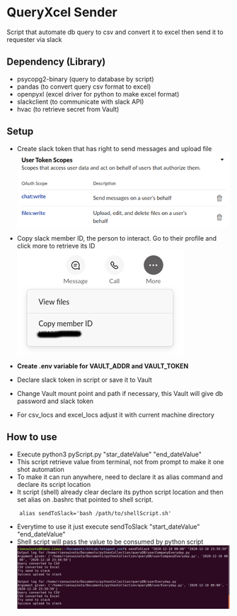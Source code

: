 # QueryXcel Sender

Script that automate db query to csv and convert it to excel then send it to requester via slack

## Dependency (Library)
- psycopg2-binary (query to database by script)
- pandas (to convert query csv format to excel)
- openpyxl (excel driver for python to make excel format)
- slackclient (to communicate with slack API)
- hvac (to retrieve secret from Vault)

## Setup
- Create slack token that has right to send messages and upload file <br>
![tokenPermission](images/tokenPermission.png)
  
- Copy slack member ID, the person to interact. Go to their profile and click more to retrieve its ID <br>
![memberID](images/memberID.png)

- **Create .env variable for VAULT_ADDR and VAULT_TOKEN**
- Declare slack token in script or save it to Vault
- Change Vault mount point and path if necessary, this Vault will give db password and slack token
- For csv_locs and excel_locs adjust it with current machine directory

## How to use
- Execute python3 pyScript.py "star_dateValue" "end_dateValue"
- This script retrieve value from terminal, not from prompt to make it one shot automation
- To make it can run anywhere, need to declare it as alias command and declare its script location
- It script (shell) already clear declare its python script location and then set alias on .bashrc
that pointed to shell script.
```
    alias sendToSlack='bash /path/to/shellScript.sh'
```
- Everytime to use it just execute sendToSlack "start_dateValue" "end_dateValue"
- Shell script will pass the value to be consumed by python script <br>
![terminalExec](images/terminalExec.png)
